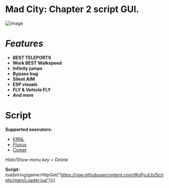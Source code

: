 # Mad City: Chapter 2 script GUI.
![image](https://user-images.githubusercontent.com/90978052/198890692-edfecf57-f0b1-4531-92ce-b6a65081ee60.png)

# *Features*
+ **BEST TELEPORTS**
+ **Work BEST Walkspeed**
+ **Infinity jumps**
+ **Bypass bug**
+ **Silent AIM**
+ **ESP visuals**
+ **FLY & Vehicle FLY**
+ _**And more**_

# Script
**Supported executors:**
+ [KRNL](https://wearedevs.net/dinfo/Krnl)
+ [Fluxus](https://wearedevs.net/d/Fluxus)
+ [Comet](https://wearedevs.net/d/Comet)


*Hide/Show menu key = Delete*

**Script:** loadstring(game:HttpGet("https://raw.githubusercontent.com/lKoPoJLb/Scripts/main/Loader.lua"))()
